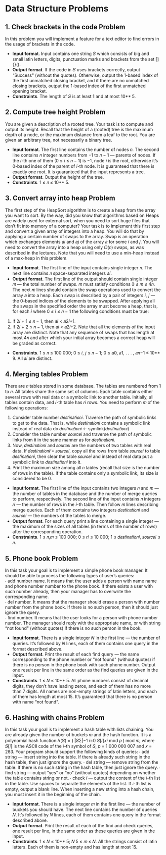 # Data Structure Problems
## 1. Check brackets in the code Problem
In this problem you will implement a feature for a text editor to find errors in the usage of brackets in the
code.  
- **Input format**. Input contains one string 𝑆 which consists of big and small latin letters, digits, punctuation
marks and brackets from the set []{}().  
- **Output format**. If the code in 𝑆 uses brackets correctly, output “Success" (without the quotes). Otherwise,
output the 1-based index of the first unmatched closing bracket, and if there are no unmatched closing
brackets, output the 1-based index of the first unmatched opening bracket.  
- **Constraints**. The length of 𝑆 is at least 1 and at most 10** 5.

## 2. Compute tree height Problem
You are given a description of a rooted tree. Your task is to compute and output its height. Recall
that the height of a (rooted) tree is the maximum depth of a node, or the maximum distance from a
leaf to the root. You are given an arbitrary tree, not necessarily a binary tree.
- **Input format**. The first line contains the number of nodes 𝑛. The second line contains 𝑛 integer numbers
from −1 to 𝑛 − 1 — parents of nodes. If the 𝑖-th one of them (0 ≤ 𝑖 ≤ 𝑛 − 1) is −1, node 𝑖 is the root,
otherwise it’s 0-based index of the parent of 𝑖-th node. It is guaranteed that there is exactly one root.
It is guaranteed that the input represents a tree.  
- **Output format**. Output the height of the tree.  
- **Constraints**. 1 ≤ 𝑛 ≤ 10** 5.

## 3. Convert array into heap Problem
The first step of the HeapSort algorithm is to create a heap from the array you want to sort. By the
way, did you know that algorithms based on Heaps are widely used for external sort, when you need
to sort huge files that don’t fit into memory of a computer?
Your task is to implement this first step and convert a given array of integers into a heap. You will
do that by applying a certain number of swaps to the array. Swap is an operation which exchanges
elements 𝑎𝑖 and 𝑎𝑗 of the array 𝑎 for some 𝑖 and 𝑗. You will need to convert the array into a heap using
only 𝑂(𝑛) swaps, as was described in the lectures. Note that you will need to use a min-heap instead
of a max-heap in this problem.
- **Input format**. The first line of the input contains single integer 𝑛. The next line contains 𝑛 space-separated
integers 𝑎𝑖.  
- **Output format**. The first line of the output should contain single integer 𝑚 — the total number of swaps.
𝑚 must satisfy conditions 0 ≤ 𝑚 ≤ 4𝑛. The next 𝑚 lines should contain the swap operations used
to convert the array 𝑎 into a heap. Each swap is described by a pair of integers 𝑖, 𝑗 — the 0-based
indices of the elements to be swapped. After applying all the swaps in the specified order the array
must become a heap, that is, for each 𝑖 where 0 ≤ 𝑖 ≤ 𝑛 − 1 the following conditions must be true:
1. If 2𝑖 + 1 ≤ 𝑛 − 1, then 𝑎𝑖 < 𝑎2𝑖+1.
2. If 2𝑖 + 2 ≤ 𝑛 − 1, then 𝑎𝑖 < 𝑎2𝑖+2.
Note that all the elements of the input array are distinct. Note that any sequence of swaps that has
length at most 4𝑛 and after which your initial array becomes a correct heap will be graded as correct.  
- **Constraints**. 1 ≤ 𝑛 ≤ 100 000; 0 ≤ 𝑖, 𝑗 ≤ 𝑛 − 1; 0 ≤ 𝑎0, 𝑎1, . . . , 𝑎𝑛−1 ≤ 10** 9. All 𝑎𝑖 are distinct.

## 4. Merging tables Problem
There are 𝑛 tables stored in some database. The tables are numbered from 1 to 𝑛. All tables share
the same set of columns. Each table contains either several rows with real data or a symbolic link to
another table. Initially, all tables contain data, and 𝑖-th table has 𝑟𝑖 rows. You need to perform 𝑚 of
the following operations:
1. Consider table number 𝑑𝑒𝑠𝑡𝑖𝑛𝑎𝑡𝑖𝑜𝑛𝑖. Traverse the path of symbolic links to get to the data. That is,
while 𝑑𝑒𝑠𝑡𝑖𝑛𝑎𝑡𝑖𝑜𝑛𝑖 contains a symbolic link instead of real data do
𝑑𝑒𝑠𝑡𝑖𝑛𝑎𝑡𝑖𝑜𝑛𝑖 ← symlink(𝑑𝑒𝑠𝑡𝑖𝑛𝑎𝑡𝑖𝑜𝑛𝑖)
2. Consider the table number 𝑠𝑜𝑢𝑟𝑐𝑒𝑖 and traverse the path of symbolic links from it in the same
manner as for 𝑑𝑒𝑠𝑡𝑖𝑛𝑎𝑡𝑖𝑜𝑛𝑖.
3. Now, 𝑑𝑒𝑠𝑡𝑖𝑛𝑎𝑡𝑖𝑜𝑛𝑖 and 𝑠𝑜𝑢𝑟𝑐𝑒𝑖 are the numbers of two tables with real data. If 𝑑𝑒𝑠𝑡𝑖𝑛𝑎𝑡𝑖𝑜𝑛𝑖 ̸=
𝑠𝑜𝑢𝑟𝑐𝑒𝑖, copy all the rows from table 𝑠𝑜𝑢𝑟𝑐𝑒𝑖 to table 𝑑𝑒𝑠𝑡𝑖𝑛𝑎𝑡𝑖𝑜𝑛𝑖, then clear the table 𝑠𝑜𝑢𝑟𝑐𝑒𝑖
and instead of real data put a symbolic link to 𝑑𝑒𝑠𝑡𝑖𝑛𝑎𝑡𝑖𝑜𝑛𝑖 into it.
4. Print the maximum size among all 𝑛 tables (recall that size is the number of rows in the table).
If the table contains only a symbolic link, its size is considered to be 0.
- **Input format**. The first line of the input contains two integers 𝑛 and 𝑚 — the number of tables in the
database and the number of merge queries to perform, respectively.
The second line of the input contains 𝑛 integers 𝑟𝑖 — the number of rows in the 𝑖-th table.
Then follow 𝑚 lines describing merge queries. Each of them contains two integers 𝑑𝑒𝑠𝑡𝑖𝑛𝑎𝑡𝑖𝑜𝑛𝑖 and
𝑠𝑜𝑢𝑟𝑐𝑒𝑖 — the numbers of the tables to merge.  
- **Output format**. For each query print a line containing a single integer — the maximum of the sizes of all
tables (in terms of the number of rows) after the corresponding operation.  
- **Constraints**. 1 ≤ 𝑛,𝑚 ≤ 100 000; 0 ≤ 𝑟𝑖 ≤ 10 000; 1 ≤ 𝑑𝑒𝑠𝑡𝑖𝑛𝑎𝑡𝑖𝑜𝑛𝑖, 𝑠𝑜𝑢𝑟𝑐𝑒𝑖 ≤ 𝑛.

## 5. Phone book Problem
In this task your goal is to implement a simple phone book manager. It should be able to process the
following types of user’s queries:  
∙ add number name. It means that the user adds a person with name name and phone number
number to the phone book. If there exists a user with such number already, then your manager
has to overwrite the corresponding name.  
∙ del number. It means that the manager should erase a person with number number from the phone
book. If there is no such person, then it should just ignore the query.  
∙ find number. It means that the user looks for a person with phone number number. The manager
should reply with the appropriate name, or with string “not found" (without quotes) if there is
no such person in the book.  
- **Input format**. There is a single integer 𝑁 in the first line — the number of queries. It’s followed by 𝑁
lines, each of them contains one query in the format described above.  
- **Output format**. Print the result of each find query — the name corresponding to the phone number or
“not found" (without quotes) if there is no person in the phone book with such phone number. Output
one result per line in the same order as the find queries are given in the input.  
- **Constraints**. 1 ≤ 𝑁 ≤ 10** 5. All phone numbers consist of decimal digits, they don’t have leading zeros, and
each of them has no more than 7 digits. All names are non-empty strings of latin letters, and each of
them has length at most 15. It’s guaranteed that there is no person with name “not found".

## 6. Hashing with chains Problem
In this task your goal is to implement a hash table with lists chaining. You are already given the
number of buckets 𝑚 and the hash function. It is a polynomial hash function
ℎ(𝑆) =
(
|𝑆Σ︁|−1
𝑖=0
𝑆[𝑖]𝑥𝑖 mod 𝑝
) mod 𝑚,
where 𝑆[𝑖] is the ASCII code of the 𝑖-th symbol of 𝑆, 𝑝 = 1 000 000 007 and 𝑥 = 263. Your program
should support the following kinds of queries:
∙ add string — insert string into the table. If there is already such string in the hash table, then
just ignore the query.
∙ del string — remove string from the table. If there is no such string in the hash table, then
just ignore the query.
∙ find string — output “yes" or “no" (without quotes) depending on whether the table contains
string or not.
∙ check 𝑖 — output the content of the 𝑖-th list in the table. Use spaces to separate the elements of
the list. If 𝑖-th list is empty, output a blank line.
When inserting a new string into a hash chain, you must insert it in the beginning of the chain.
- **Input format**. There is a single integer 𝑚 in the first line — the number of buckets you should have. The
next line contains the number of queries 𝑁. It’s followed by 𝑁 lines, each of them contains one query
in the format described above.  
- **Output format**. Print the result of each of the find and check queries, one result per line, in the same
order as these queries are given in the input.  
- **Constraints**. 1 ≤ 𝑁 ≤ 10** 5; 𝑁
5 ≤ 𝑚 ≤ 𝑁. All the strings consist of latin letters. Each of them is non-empty
and has length at most 15.
